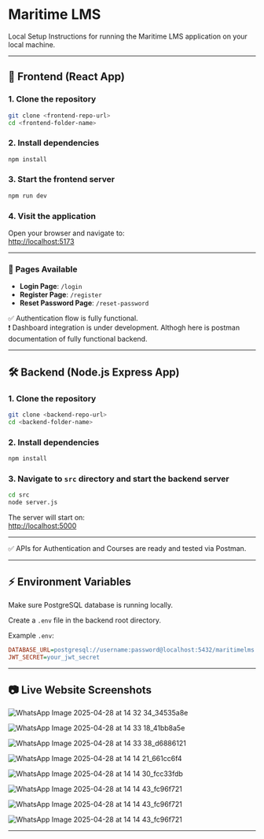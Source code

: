 # Maritime LMS

Local Setup Instructions for running the Maritime LMS application on your local machine.

---

## 🚀 Frontend (React App)

### 1. Clone the repository

```bash
git clone <frontend-repo-url>
cd <frontend-folder-name>
```

### 2. Install dependencies

```bash
npm install
```

### 3. Start the frontend server

```bash
npm run dev
```

### 4. Visit the application

Open your browser and navigate to:  
[http://localhost:5173](http://localhost:5173)

---

### 📄 Pages Available

- **Login Page**: `/login`
- **Register Page**: `/register`
- **Reset Password Page**: `/reset-password`

✅ Authentication flow is fully functional.  
❗ Dashboard integration is under development. Althogh here is postman documentation of fully functional backend.

---

## 🛠️ Backend (Node.js Express App)

### 1. Clone the repository

```bash
git clone <backend-repo-url>
cd <backend-folder-name>
```

### 2. Install dependencies

```bash
npm install
```

### 3. Navigate to `src` directory and start the backend server

```bash
cd src
node server.js
```

The server will start on:  
[http://localhost:5000](http://localhost:5000)

---

✅ APIs for Authentication and Courses are ready and tested via Postman.

---

## ⚡ Environment Variables

Make sure PostgreSQL database is running locally.

Create a `.env` file in the backend root directory.

Example `.env`:

```ini
DATABASE_URL=postgresql://username:password@localhost:5432/maritimelms
JWT_SECRET=your_jwt_secret
```

---

## 📷 Live Website Screenshots
![WhatsApp Image 2025-04-28 at 14 32 34_34535a8e](https://github.com/user-attachments/assets/088d5ed9-a1ca-436b-a2de-97dbedf0f27b)

![WhatsApp Image 2025-04-28 at 14 33 18_41bb8a5e](https://github.com/user-attachments/assets/83c51961-4370-4196-bab8-7046fd449350)

![WhatsApp Image 2025-04-28 at 14 33 38_d6886121](https://github.com/user-attachments/assets/7fd44f70-e4f7-41ae-b786-239cda08f59e)

![WhatsApp Image 2025-04-28 at 14 14 21_661cc6f4](https://github.com/user-attachments/assets/a19c4e13-72bf-491a-a3a8-ef85f0c532b4)

![WhatsApp Image 2025-04-28 at 14 14 30_fcc33fdb](https://github.com/user-attachments/assets/cb141932-2690-4563-8a88-6f473aa8950d)

![WhatsApp Image 2025-04-28 at 14 14 43_fc96f721](https://github.com/user-attachments/assets/4067b69b-11a2-4c15-a94b-f91a12d6c3bc)

![WhatsApp Image 2025-04-28 at 14 14 43_fc96f721](https://github.com/user-attachments/assets/1f11a236-981c-4ff3-a10c-266de50db5e0)

![WhatsApp Image 2025-04-28 at 14 14 43_fc96f721](https://github.com/user-attachments/assets/7326bbeb-1f63-498f-a646-8bb16a668206)

---
